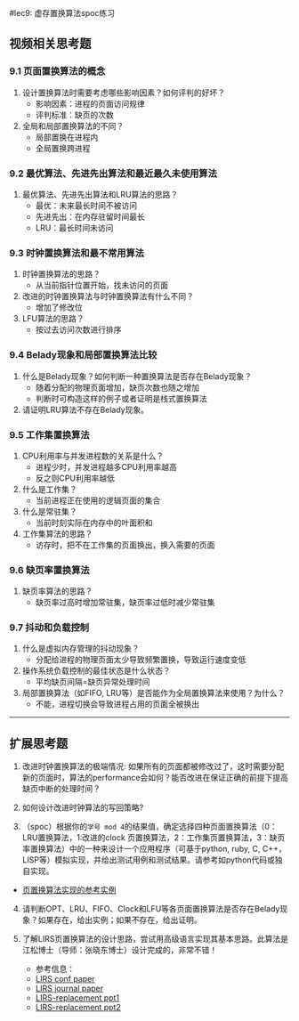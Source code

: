 #lec9: 虚存置换算法spoc练习

## 视频相关思考题

### 9.1 页面置换算法的概念

1. 设计置换算法时需要考虑哪些影响因素？如何评判的好坏？
   - 影响因素：进程的页面访问规律
   - 评判标准：缺页的次数
2. 全局和局部置换算法的不同？
   - 局部置换在进程内
   - 全局置换跨进程

### 9.2 最优算法、先进先出算法和最近最久未使用算法

1. 最优算法、先进先出算法和LRU算法的思路？
   - 最优：未来最长时间不被访问
   - 先进先出：在内存驻留时间最长
   - LRU：最长时间未访问

### 9.3 时钟置换算法和最不常用算法

1. 时钟置换算法的思路？
   - 从当前指针位置开始，找未访问的页面
2. 改进的时钟置换算法与时钟置换算法有什么不同？
   - 增加了修改位
3. LFU算法的思路？
   - 按过去访问次数进行排序


### 9.4 Belady现象和局部置换算法比较

1. 什么是Belady现象？如何判断一种置换算法是否存在Belady现象？
   - 随着分配的物理页面增加，缺页次数也随之增加
   - 判断时可构造这样的例子或者证明是栈式置换算法
2. 请证明LRU算法不存在Belady现象。

### 9.5 工作集置换算法

1. CPU利用率与并发进程数的关系是什么？
   - 进程少时，并发进程越多CPU利用率越高
   - 反之则CPU利用率越低
2. 什么是工作集？
   - 当前进程正在使用的逻辑页面的集合
3. 什么是常驻集？
   - 当前时刻实际在内存中的叶面积和
4. 工作集算法的思路？
   - 访存时，把不在工作集的页面换出，换入需要的页面

### 9.6 缺页率置换算法

1. 缺页率算法的思路？
   - 缺页率过高时增加常驻集，缺页率过低时减少常驻集

### 9.7 抖动和负载控制

1. 什么是虚拟内存管理的抖动现象？
   - 分配给进程的物理页面太少导致频繁置换，导致运行速度变低
2. 操作系统负载控制的最佳状态是什么状态？
   - 平均缺页间隔=缺页异常处理时间
3. 局部置换算法（如FIFO, LRU等）是否能作为全局置换算法来使用？为什么？
   - 不能，进程切换会导致进程占用的页面全被换出

----

## 扩展思考题

1.  改进时钟置换算法的极端情况: 如果所有的页面都被修改过了，这时需要分配新的页面时，算法的performance会如何？能否改进在保证正确的前提下提高缺页中断的处理时间？

2.  如何设计改进时钟算法的写回策略?

3. （spoc）根据你的`学号 mod 4`的结果值，确定选择四种页面置换算法（0：LRU置换算法，1:改进的clock 页置换算法，2：工作集页置换算法，3：缺页率置换算法）中的一种来设计一个应用程序（可基于python, ruby, C, C++，LISP等）模拟实现，并给出测试用例和测试结果。请参考如python代码或独自实现。
 - [页置换算法实现的参考实例](https://github.com/chyyuu/ucore_lab/blob/master/related_info/lab3/page-replacement-policy.py)     

4. 请判断OPT、LRU、FIFO、Clock和LFU等各页面置换算法是否存在Belady现象？如果存在，给出实例；如果不存在，给出证明。

5. 了解LIRS页置换算法的设计思路，尝试用高级语言实现其基本思路。此算法是江松博士（导师：张晓东博士）设计完成的，非常不错！
	- 参考信息：
 	- [LIRS conf paper](http://www.ece.eng.wayne.edu/~sjiang/pubs/papers/jiang02_LIRS.pdf)
	 - [LIRS journal paper](http://www.ece.eng.wayne.edu/~sjiang/pubs/papers/jiang05_LIRS.pdf)
	 - [LIRS-replacement ppt1](http://dragonstar.ict.ac.cn/course_09/XD_Zhang/(6)-LIRS-replacement.pdf)
	 - [LIRS-replacement ppt2](http://www.ece.eng.wayne.edu/~sjiang/Projects/LIRS/sig02.ppt)
